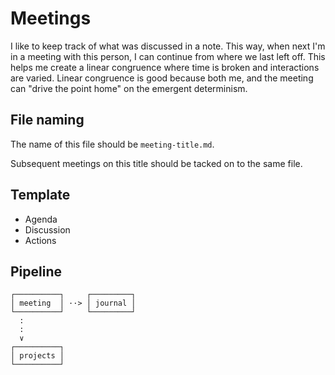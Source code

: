 # Meetings

I like to keep track of what was discussed in a note. This way, when next I'm in a meeting with this person, I can continue from where we last left off. This helps me create a linear congruence where time is broken and interactions are varied. Linear congruence is good because both me, and the meeting can "drive the point home" on the emergent determinism.

## File naming

The name of this file should be `meeting-title.md`.

Subsequent meetings on this title should be tacked on to the same file.

## Template

- Agenda
- Discussion
- Actions

## Pipeline

```
┌──────────┐     ┌─────────┐
│ meeting  │ ··> │ journal │
└──────────┘     └─────────┘
  :
  :
  ∨
┌──────────┐
│ projects │
└──────────┘
```

